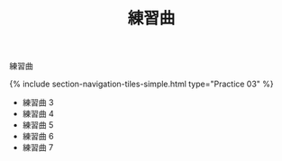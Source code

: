 ﻿---
title: 練習曲
---
練習曲

{% include section-navigation-tiles-simple.html type="Practice 03" %}
* 練習曲 3
* 練習曲 4
* 練習曲 5
* 練習曲 6
* 練習曲 7


